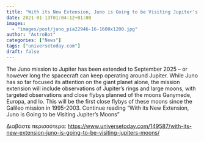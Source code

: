 ```yaml
---
title: "With its New Extension, Juno is Going to be Visiting Jupiter’s Moons"
date: 2021-01-13T01:04:12+01:00
images:
  - "images/post/juno_pia22946-16-1600x1200.jpg"
author: "AstroBot"
categories: ["News"]
tags: ["universetoday.com"]
draft: false
---
```


The Juno mission to Jupiter has been extended to September 2025 – or however long the spacecraft can keep operating around Jupiter.  While Juno has so far focused its attention on the giant planet alone, the mission extension will include observations of Jupiter’s rings and large moons, with targeted observations and close flybys planned of the moons Ganymede, Europa, and Io. This will be the first close flybys of these moons since the Galileo mission in 1995-2003. Continue reading “With its New Extension, Juno is Going to be Visiting Jupiter’s Moons” 

Διαβάστε περισσότερα: https://www.universetoday.com/149587/with-its-new-extension-juno-is-going-to-be-visiting-jupiters-moons/
